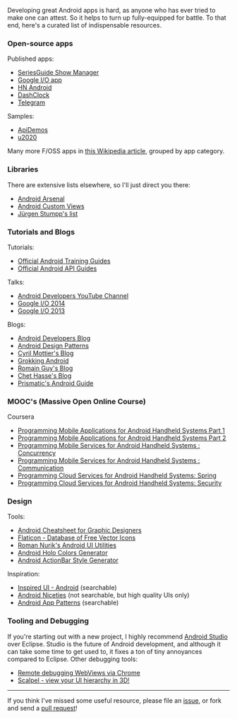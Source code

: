 Developing great Android apps is hard, as anyone who has ever tried to make one can attest. So it helps to turn up fully-equipped for battle. To that end, here's a curated list of indispensable resources.

### Open-source apps

Published apps:

- [SeriesGuide Show Manager][1]
- [Google I/O app][2]
- [HN Android][5]
- [DashClock][6]
- [Telegram][8]

Samples:

- [ApiDemos][4]
- [u2020][3]

Many more F/OSS apps in [this Wikipedia article][7], grouped by app category.


### Libraries

There are extensive lists elsewhere, so I'll just direct you there:

- [Android Arsenal][50]
- [Android Custom Views][51]
- [Jürgen Stumpp's list][52]


### Tutorials and Blogs

Tutorials:

- [Official Android Training Guides][26]
- [Official Android API Guides][27] 

Talks:

- [Android Developers YouTube Channel][29]
- [Google I/O 2014][30]
- [Google I/O 2013][31]

Blogs:

- [Android Developers Blog][20]
- [Android Design Patterns][21]
- [Cyril Mottier's Blog][23]
- [Grokking Android][22]
- [Romain Guy's Blog][24]
- [Chet Hasse's Blog][25]
- [Prismatic's Android Guide][28]

### MOOC's (Massive Open Online Course)

Coursera

- [Programming Mobile Applications for Android Handheld Systems Part 1][70]
- [Programming Mobile Applications for Android Handheld Systems Part 2][71]
- [Programming Mobile Services for Android Handheld Systems : Concurrency][72]
- [Programming Mobile Services for Android Handheld Systems : Communication][73]
- [Programming Cloud Services for Android Handheld Systems: Spring][74]
- [Programming Cloud Services for Android Handheld Systems: Security][75]



### Design

Tools:

- [Android Cheatsheet for Graphic Designers][47]
- [Flaticon - Database of Free Vector Icons][48]
- [Roman Nurik's Android UI Utilities][40]
- [Android Holo Colors Generator][41]
- [Android ActionBar Style Generator][42]

Inspiration:

- [Inspired UI - Android][44] (searchable)
- [Android Niceties][45] (not searchable, but high quality UIs only)
- [Android App Patterns][46] (searchable)


### Tooling and Debugging

If you're starting out with a new project, I highly recommend [Android Studio][60] over Eclipse. Studio is the future of Android development, and although it can take some time to get used to, it fixes a ton of tiny annoyances compared to Eclipse. Other debugging tools:

- [Remote debugging WebViews via Chrome][61]
- [Scalpel - view your UI hierarchy in 3D!][62]


-----

If you think I've missed some useful resource, please file an [issue](https://github.com/vickychijwani/android-dev/issues), or fork and send a [pull request](https://github.com/vickychijwani/android-dev/pulls)!


[1]: https://github.com/UweTrottmann/SeriesGuide
[2]: http://code.google.com/p/iosched/
[3]: https://github.com/JakeWharton/u2020
[4]: http://developer.android.com/samples/index.html
[5]: https://github.com/manmal/hn-android/
[6]: https://code.google.com/p/dashclock/
[7]: http://en.wikipedia.org/wiki/List_of_free_and_open-source_Android_applications
[8]: https://github.com/DrKLO/Telegram

[20]: http://android-developers.blogspot.com/
[21]: http://www.androiddesignpatterns.com/
[22]: http://www.grokkingandroid.com/
[23]: http://cyrilmottier.com/
[24]: http://www.curious-creature.com/
[25]: http://graphics-geek.blogspot.com/
[26]: http://developer.android.com/training/index.html
[27]: http://developer.android.com/guide/index.html
[28]: https://github.com/nstevens/androidguide/wiki
[29]: https://www.youtube.com/user/androiddevelopers
[30]: https://www.google.com/events/io/io14videos
[31]: https://developers.google.com/events/io/sessions#t-android

[40]: http://android-ui-utils.googlecode.com/hg/asset-studio/dist/index.html
[41]: http://android-holo-colors.com/
[42]: http://jgilfelt.github.io/android-actionbarstylegenerator/
[43]: https://developer.android.com/design/material/index.html
[44]: http://android.inspired-ui.com/
[45]: http://androidniceties.tumblr.com/
[46]: http://www.android-app-patterns.com/
[47]: http://petrnohejl.github.io/Android-Cheatsheet-For-Graphic-Designers/
[48]: http://www.flaticon.com/

[50]: http://android-arsenal.com/
[51]: http://androidcustomviews.com/
[52]: https://github.com/JStumpp/awesome-android

[60]: http://developer.android.com/sdk/index.html
[61]: https://developer.chrome.com/devtools/docs/remote-debugging#debugging-webviews
[62]: https://github.com/JakeWharton/scalpel

[70]: https://www.coursera.org/course/androidpart1
[71]: https://www.coursera.org/course/androidpart2
[72]: https://www.coursera.org/course/posaconcurrency
[73]: https://www.coursera.org/course/posacommunication
[74]: https://www.coursera.org/course/mobilecloudprogram
[75]: https://www.coursera.org/course/mobilecloudsecurity